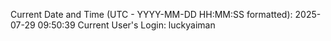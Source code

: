 Current Date and Time (UTC - YYYY-MM-DD HH:MM:SS formatted): 2025-07-29 09:50:39
Current User's Login: luckyaiman
